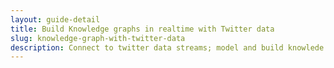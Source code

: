 ```yaml
---
layout: guide-detail
title: Build Knowledge graphs in realtime with Twitter data
slug: knowledge-graph-with-twitter-data
description: Connect to twitter data streams; model and build knowlede graph
---
```

